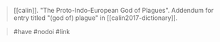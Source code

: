 > [[calin]]. "The Proto-Indo-European God of Plagues". Addendum for entry titled "(god of) plague" in [[calin2017-dictionary]].

> #have #nodoi #link 
